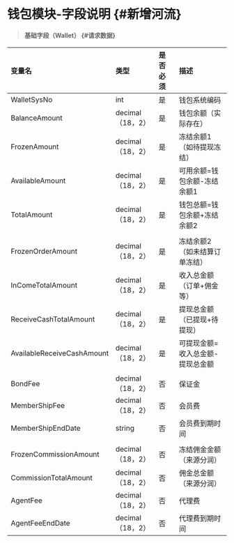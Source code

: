 # 钱包模块-字段说明 {#新增河流}

> #### 基础字段（Wallet） {#请求数据}

| 变量名 | 类型 | 是否必须 | 描述 |
| :--- | :--- | :--- | :--- |
| WalletSysNo | int | 是 | 钱包系统编码 |
| BalanceAmount | decimal（18，2） | 是 | 钱包余额（实际存在） |
| FrozenAmount | decimal（18，2） | 是 | 冻结余额1（如待提现冻结） |
| AvailableAmount | decimal（18，2） | 是 | 可用余额=钱包余额-冻结余额1 |
| TotalAmount | decimal（18，2） | 是 | 钱包总额=钱包余额+冻结余额2 |
|  |  |  |  |
| FrozenOrderAmount | decimal（18，2） | 是 | 冻结余额2（如未结算订单冻结） |
| InComeTotalAmount | decimal（18，2） | 是 | 收入总金额（订单+佣金等） |
| ReceiveCashTotalAmount | decimal（18，2） | 是 | 提现总金额（已提现+待提现） |
| AvailableReceiveCashAmount | decimal（18，2） | 是 | 可提现金额=收入总金额-提现总金额 |
|  |  |  |  |
| BondFee | decimal（18，2） | 否 | 保证金 |
| MemberShipFee | decimal（18，2） | 否 | 会员费 |
| MemberShipEndDate | string | 否 | 会员费到期时间 |
|  |  |  |  |
| FrozenCommissionAmount | decimal（18，2） | 否 | 冻结佣金金额（来源分润） |
| CommissionTotalAmount | decimal（18，2） | 否 | 佣金总金额（来源分润） |
| AgentFee | decimal（18，2） | 否 | 代理费 |
| AgentFeeEndDate | decimal（18，2） | 否 | 代理费到期时间 |



